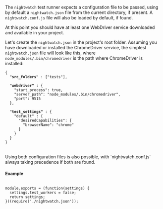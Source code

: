 The `nightwatch` test runner expects a configuration file to be passed, using by default a `nightwatch.json` file from the current directory, if present. A `nightwatch.conf.js` file will also be loaded by default, if found.

At this point you should have at least one WebDriver service downloaded and available in your project.

Let's create the `nightwatch.json` in the project's root folder. Assuming you have downloaded or installed the ChromeDriver service, the simplest `nightwatch.json` file will look like this,
where `node_modules/.bin/chromedriver` is the path where ChromeDriver is installed:
<pre><code class="language-javascript">{
  <strong>"src_folders"</strong> : ["tests"],
  
  <strong>"webdriver"</strong> : {
    "start_process": true,
    "server_path": "node_modules/.bin/chromedriver",
    "port": 9515
  },

  <strong>"test_settings"</strong> : {
    "default" : {
      "desiredCapabilities": {
        "browserName": "chrome"
      }
    }
  }
}</code></pre>



<br>
Using both configuration files is also possible, with `nightwatch.conf.js` always taking precedence if both are found.

#### Example

<pre><code class="language-javascript">
module.exports = (function(settings) {
  settings.test_workers = false;
  return settings;
})(require('./nightwatch.json'));
</code></pre>
